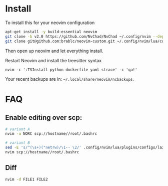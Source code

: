 # Install

To install this for your neovim configuration

```bash
apt-get install -y build-essential neovim
git clone -b v2.0 https://github.com/NvChad/NvChad ~/.config/nvim --depth 1
git clone git@github.com:brablc/neovim-custom.git ~/.config/nvim/lua/custom
```

Then open up neovim and let everything install.

Restart Neovim and install the treesitter syntax

```
nvim -c ':TSInstall python dockerfile yaml strace' -c 'qa!'
```

Your recent backups are in: `~/.local/share/neovim/ncbackups`.

# FAQ

## Enable editing over scp:

```sh
# variant A
nvim -u NORC scp://hostname//root/.bashrc

# variant B
sed -E 's/^(\s+)("netrw)/\1-- \2/' .config/nvim/lua/plugins/configs/lazy_nvim.lua
nvim scp://hostname//root/.bashrc
```

## Diff

```sh
nvim -d FILE1 FILE2
```
